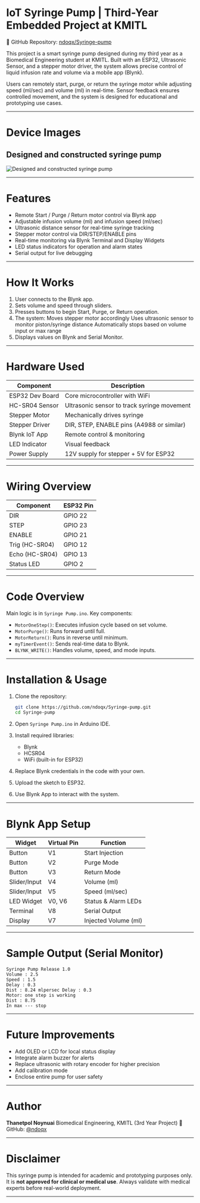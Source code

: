 # IoT Syringe Pump | Third-Year Embedded Project at KMITL

🔗 GitHub Repository: [ndoqx/Syringe-pump](https://github.com/ndoqx/Syringe-pump.git)

This project is a smart syringe pump designed during my third year as a Biomedical Engineering student at KMITL. Built with an ESP32, Ultrasonic Sensor, and a stepper motor driver, the system allows precise control of liquid infusion rate and volume via a mobile app (Blynk).

Users can remotely start, purge, or return the syringe motor while adjusting speed (ml/sec) and volume (ml) in real-time. Sensor feedback ensures controlled movement, and the system is designed for educational and prototyping use cases.

---

# Device Images

## Designed and constructed syringe pump

![Designed and constructed syringe pump](designed_constructed_syringe_pump.png)



---

# Features

* Remote Start / Purge / Return motor control via Blynk app
* Adjustable infusion volume (ml) and infusion speed (ml/sec)
* Ultrasonic distance sensor for real-time syringe tracking
* Stepper motor control via DIR/STEP/ENABLE pins
* Real-time monitoring via Blynk Terminal and Display Widgets
* LED status indicators for operation and alarm states
* Serial output for live debugging

---

# How It Works

1. User connects to the Blynk app.
2. Sets volume and speed through sliders.
3. Presses buttons to begin Start, Purge, or Return operation.
4. The system:
   Moves stepper motor accordingly
   Uses ultrasonic sensor to monitor piston/syringe distance
   Automatically stops based on volume input or max range
5. Displays values on Blynk and Serial Monitor.

---

# Hardware Used

| Component       | Description                                 |
| --------------- | ------------------------------------------- |
| ESP32 Dev Board | Core microcontroller with WiFi              |
| HC-SR04 Sensor  | Ultrasonic sensor to track syringe movement |
| Stepper Motor   | Mechanically drives syringe                 |
| Stepper Driver  | DIR, STEP, ENABLE pins (A4988 or similar)   |
| Blynk IoT App   | Remote control & monitoring                 |
| LED Indicator   | Visual feedback                             |
| Power Supply    | 12V supply for stepper + 5V for ESP32       |

---

# Wiring Overview

| Component      | ESP32 Pin |
| -------------- | --------- |
| DIR            | GPIO 22   |
| STEP           | GPIO 23   |
| ENABLE         | GPIO 21   |
| Trig (HC-SR04) | GPIO 12   |
| Echo (HC-SR04) | GPIO 13   |
| Status LED     | GPIO 2    |

---

# Code Overview

Main logic is in `Syringe Pump.ino`.
Key components:

* `MotorOneStep()`: Executes infusion cycle based on set volume.
* `MotorPurge()`: Runs forward until full.
* `MotorReturn()`: Runs in reverse until minimum.
* `myTimerEvent()`: Sends real-time data to Blynk.
* `BLYNK_WRITE()`: Handles volume, speed, and mode inputs.

---

# Installation & Usage

1. Clone the repository:

   ```bash
   git clone https://github.com/ndoqx/Syringe-pump.git
   cd Syringe-pump
   ```

2. Open `Syringe Pump.ino` in Arduino IDE.

3. Install required libraries:

   * Blynk
   * HCSR04
   * WiFi (built-in for ESP32)

4. Replace Blynk credentials in the code with your own.

5. Upload the sketch to ESP32.

6. Use Blynk App to interact with the system.

---

# Blynk App Setup

| Widget       | Virtual Pin | Function             |
| ------------ | ----------- | -------------------- |
| Button       | V1          | Start Injection      |
| Button       | V2          | Purge Mode           |
| Button       | V3          | Return Mode          |
| Slider/Input | V4          | Volume (ml)          |
| Slider/Input | V5          | Speed (ml/sec)       |
| LED Widget   | V0, V6      | Status & Alarm LEDs  |
| Terminal     | V8          | Serial Output        |
| Display      | V7          | Injected Volume (ml) |

---

# Sample Output (Serial Monitor)

```
Syringe Pump Release 1.0
Volume : 2.5
Speed : 1.5
Delay : 0.3
Dist : 8.24 mlpersec Delay : 0.3
Motor: one step is working
Dist : 8.75
In max --- stop
```

---

# Future Improvements

* Add OLED or LCD for local status display
* Integrate alarm buzzer for alerts
* Replace ultrasonic with rotary encoder for higher precision
* Add calibration mode
* Enclose entire pump for user safety

---

# Author

**Thanetpol Noynuai**
Biomedical Engineering, KMITL (3rd Year Project)
🔗 GitHub: [@ndoqx](https://github.com/ndoqx)

---

# Disclaimer

This syringe pump is intended for academic and prototyping purposes only. It is **not approved for clinical or medical use**. Always validate with medical experts before real-world deployment.

---

